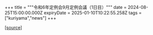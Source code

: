 +++
title = """令和6年定例会9月定例会議（1日目）"""
date = 2024-08-25T15:00:00.000Z
expiryDate = 2025-01-10T10:22:55.258Z
tags = ["kuriyama","news"]
+++


[[source]](https://www.town.kuriyama.hokkaido.jp/site/gikai/28614.html)
